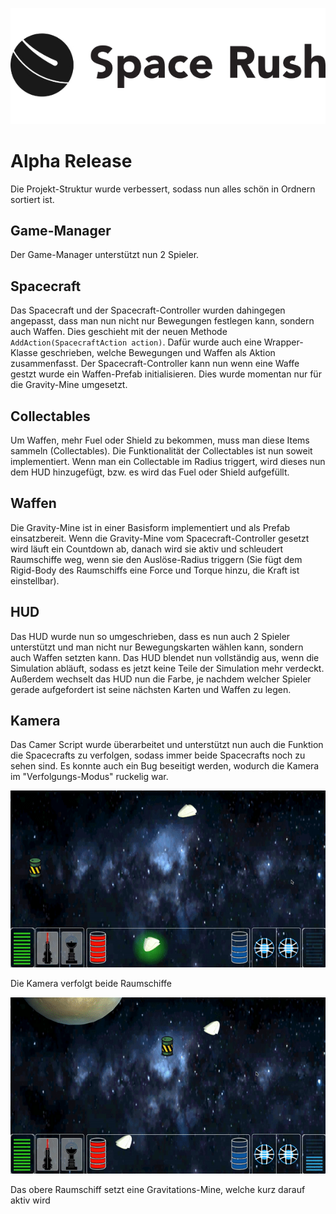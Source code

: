 ![spaceRushEmblemV1](images/spaceRushLogo.jpg)

# Alpha Release

Die Projekt-Struktur wurde verbessert, sodass nun alles schön in Ordnern sortiert ist.

## Game-Manager

Der Game-Manager unterstützt nun 2 Spieler.

## Spacecraft

Das Spacecraft und der Spacecraft-Controller wurden dahingegen angepasst, dass man nun nicht nur Bewegungen festlegen kann, sondern auch Waffen. Dies geschieht mit der neuen Methode  `AddAction(SpacecraftAction action)`. Dafür wurde auch eine Wrapper-Klasse geschrieben, welche Bewegungen und Waffen als Aktion zusammenfasst. Der Spacecraft-Controller kann nun wenn eine Waffe gestzt wurde ein Waffen-Prefab initialisieren. Dies wurde momentan nur für die Gravity-Mine umgesetzt.

## Collectables

Um Waffen, mehr Fuel oder Shield zu bekommen, muss man diese Items sammeln (Collectables). Die Funktionalität der Collectables ist nun soweit implementiert. Wenn man ein Collectable im Radius triggert, wird dieses nun dem HUD hinzugefügt, bzw. es wird das Fuel oder Shield aufgefüllt.

## Waffen

Die Gravity-Mine ist in einer Basisform implementiert und als Prefab einsatzbereit. Wenn die Gravity-Mine vom Spacecraft-Controller gesetzt wird läuft ein Countdown ab, danach wird sie aktiv und schleudert Raumschiffe weg, wenn sie den Auslöse-Radius triggern (Sie fügt dem Rigid-Body des Raumschiffs eine Force und Torque hinzu, die Kraft ist einstellbar).

## HUD

Das HUD wurde nun so umgeschrieben, dass es nun auch 2 Spieler unterstützt und man nicht nur Bewegungskarten wählen kann, sondern auch Waffen setzten kann. Das HUD blendet nun vollständig aus, wenn die Simulation abläuft, sodass es jetzt keine Teile der Simulation mehr verdeckt. Außerdem wechselt das HUD nun die Farbe, je nachdem welcher Spieler gerade aufgefordert ist seine nächsten Karten und Waffen zu legen.

## Kamera

Das Camer Script wurde überarbeitet und unterstützt nun auch die Funktion die Spacecrafts zu verfolgen, sodass immer beide Spacecrafts noch zu sehen sind. Es konnte auch ein Bug beseitigt werden, wodurch die Kamera im "Verfolgungs-Modus" ruckelig war.

![spaceRushEmblemV1](images/cameraFollowsSpacecrafts.gif)

Die Kamera verfolgt beide Raumschiffe

![spaceRushEmblemV1](images/spacecraftUsesGravMine.gif)

Das obere Raumschiff setzt eine Gravitations-Mine, welche kurz darauf aktiv wird